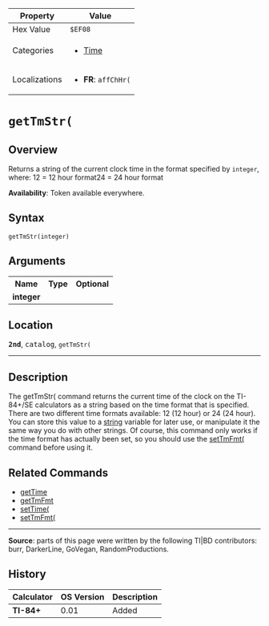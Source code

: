 | Property      | Value |
|---------------|-------|
| Hex Value     | `$EF08`|
| Categories    | <ul><li>[Time](<../categories/Time.md>)</li></ul> |
| Localizations | <ul><li><b>FR</b>: `affChHr(`</li></ul> |

# `getTmStr(`

## Overview
Returns a string of the current clock time in the format specified by `integer`, where:
12 = 12 hour format24 = 24 hour format


<b>Availability</b>: Token available everywhere.

## Syntax
`getTmStr(integer)`

## Arguments
<table>
<tr><th>Name</th><th>Type</th><th>Optional</th></tr>

<tr><td><b>integer</b></td><td></td><td></td></tr>

</table>

## Location
<tt><kbd><b>2nd</b></kbd></tt>, <kbd>catalog</kbd>, `getTmStr(`
<hr>

## Description

The getTmStr( command returns the current time of the clock on the TI-84+/SE calculators as a string based on the time format that is specified. There are two different time formats available: 12 (12 hour) or 24 (24 hour). You can store this value to a [string](strings) variable for later use, or manipulate it the same way you do with other strings. Of course, this command only works if the time format has actually been set, so you should use the [setTmFmt(](setTmFmt\(.md) command before using it.

## Related Commands

*   [getTime](getTime.md)
*   [getTmFmt](getTmFmt.md)
*   [setTime(](setTime\(.md)
*   [setTmFmt(](setTmFmt\(.md)

* * *

**Source**: parts of this page were written by the following TI|BD contributors: burr, DarkerLine, GoVegan, RandomProductions.

## History
| Calculator | OS Version | Description |
|------------|------------|-------------|
| <b>TI-84+</b> | 0.01 | Added |


